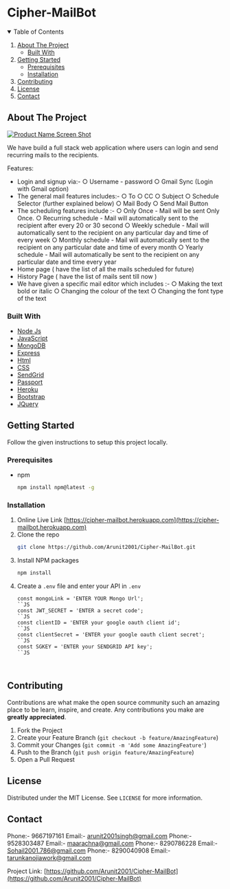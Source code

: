 # Cipher-MailBot

<!-- TABLE OF CONTENTS -->
<details open="open">
  <summary>Table of Contents</summary>
  <ol>
    <li>
      <a href="#about-the-project">About The Project</a>
      <ul>
        <li><a href="#built-with">Built With</a></li>
      </ul>
    </li>
    <li>
      <a href="#getting-started">Getting Started</a>
      <ul>
        <li><a href="#prerequisites">Prerequisites</a></li>
        <li><a href="#installation">Installation</a></li>
      </ul>
    </li>
    <li><a href="#contributing">Contributing</a></li>
    <li><a href="#license">License</a></li>
    <li><a href="#contact">Contact</a></li>
  </ol>
</details>



<!-- ABOUT THE PROJECT -->
## About The Project

[![Product Name Screen Shot][product-screenshot]](https://example.com)

We have build a full stack web application where users can login and send recurring mails
to the recipients.

Features:
* Login and signup via:-
    ○ Username - password
    ○ Gmail Sync (Login with Gmail option)
* The general mail features includes:-
    ○ To
    ○ CC
    ○ Subject
    ○ Schedule Selector (further explained below)
    ○ Mail Body
    ○ Send Mail Button
* The scheduling features include :- 
    ○ Only Once - Mail will be sent Only Once.
    ○ Recurring schedule - Mail will automatically sent to the recipient after every 20 or 30 second
    ○ Weekly schedule - Mail will automatically sent to the recipient on any particular day and time of every week
    ○ Monthly schedule - Mail will automatically sent to the recipient on any particular date and time of every month
    ○ Yearly schedule - Mail will automatically be sent to the recipient on any particular date and time every year
* Home page ( have the list of all the mails scheduled for future)
* History Page ( have the list of mails sent till now )
* We have given a specific mail editor which includes :-
    ○ Making the text bold or italic
    ○ Changing the colour of the text
    ○ Changing the font type of the text

### Built With


* [Node Js](https://nodejs.org)
* [JavaScript](https://www.javascript.com)
* [MongoDB](https://www.mongodb.com)
* [Express]()
* [Html]()
* [CSS]()
* [SendGrid](https://sendgrid.com)
* [Passport]()
* [Heroku](https://www.heroku.com)
* [Bootstrap](https://getbootstrap.com)
* [JQuery](https://jquery.com)



<!-- GETTING STARTED -->
## Getting Started

Follow the given instructions to setup this project locally.

### Prerequisites

* npm
  ```sh
  npm install npm@latest -g
  ```

### Installation

1. Online Live Link [https://cipher-mailbot.herokuapp.com](https://cipher-mailbot.herokuapp.com)
2. Clone the repo
   ```sh
   git clone https://github.com/Arunit2001/Cipher-MailBot.git
   ```
3. Install NPM packages
   ```sh
   npm install
   ```
4. Create a `.env` file and enter your API in `.env`
   ```JS
   const mongoLink = 'ENTER YOUR Mongo Url';
   ``JS
   const JWT_SECRET = 'ENTER a secret code';
   ``JS
   const clientID = 'ENTER your google oauth client id';
   ``JS
   const clientSecret = 'ENTER your google oauth client secret';
   ``JS
   const SGKEY = 'ENTER your SENDGRID API key';
   ``JS



<!-- CONTRIBUTING -->
## Contributing

Contributions are what make the open source community such an amazing place to be learn, inspire, and create. Any contributions you make are **greatly appreciated**.

1. Fork the Project
2. Create your Feature Branch (`git checkout -b feature/AmazingFeature`)
3. Commit your Changes (`git commit -m 'Add some AmazingFeature'`)
4. Push to the Branch (`git push origin feature/AmazingFeature`)
5. Open a Pull Request



<!-- LICENSE -->
## License

Distributed under the MIT License. See `LICENSE` for more information.



<!-- CONTACT -->
## Contact
Phone:- 9667197161 Email:- arunit2001singh@gmail.com
Phone:- 9528303487 Email:- maarachna@gmail.com
Phone:- 8290786228 Email:- Sohail2001.786@gmail.com
Phone:- 8290040908 Email:- tarunkanojiawork@gmail.com

Project Link: [https://github.com/Arunit2001/Cipher-MailBot](https://github.com/Arunit2001/Cipher-MailBot)





<!-- MARKDOWN LINKS & IMAGES -->
<!-- https://www.markdownguide.org/basic-syntax/#reference-style-links -->
[contributors-shield]: https://img.shields.io/github/contributors/othneildrew/Best-README-Template.svg?style=for-the-badge
[contributors-url]: https://github.com/othneildrew/Best-README-Template/graphs/contributors
[forks-shield]: https://img.shields.io/github/forks/othneildrew/Best-README-Template.svg?style=for-the-badge
[forks-url]: https://github.com/othneildrew/Best-README-Template/network/members
[stars-shield]: https://img.shields.io/github/stars/othneildrew/Best-README-Template.svg?style=for-the-badge
[stars-url]: https://github.com/othneildrew/Best-README-Template/stargazers
[issues-shield]: https://img.shields.io/github/issues/othneildrew/Best-README-Template.svg?style=for-the-badge
[issues-url]: https://github.com/othneildrew/Best-README-Template/issues
[license-shield]: https://img.shields.io/github/license/othneildrew/Best-README-Template.svg?style=for-the-badge
[license-url]: https://github.com/othneildrew/Best-README-Template/blob/master/LICENSE.txt
[linkedin-shield]: https://img.shields.io/badge/-LinkedIn-black.svg?style=for-the-badge&logo=linkedin&colorB=555
[linkedin-url]: https://linkedin.com/in/othneildrew
[product-screenshot]: images/screenshot.png